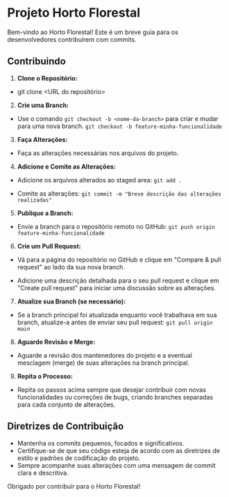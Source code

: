 # Projeto Horto Florestal

Bem-vindo ao Horto Florestal! Este é um breve guia para os desenvolvedores contribuírem com commits.

## Contribuindo

1. **Clone o Repositório:**
- git clone <URL do repositório>


2. **Crie uma Branch:**
- Use o comando `git checkout -b <nome-da-branch>` para criar e mudar para uma nova branch.
`git checkout -b feature-minha-funcionalidade`


3. **Faça Alterações:**
- Faça as alterações necessárias nos arquivos do projeto.

4. **Adicione e Comite as Alterações:**
- Adicione os arquivos alterados ao staged area:
`git add .`


- Comite as alterações:
`git commit -m "Breve descrição das alterações realizadas"`



5. **Publique a Branch:**
- Envie a branch para o repositório remoto no GitHub:
`git push origin feature-minha-funcionalidade`



6. **Crie um Pull Request:**
- Vá para a página do repositório no GitHub e clique em "Compare & pull request" ao lado da sua nova branch. 

- Adicione uma descrição detalhada para o seu pull request e clique em "Create pull request" para iniciar uma discussão sobre as alterações.

7. **Atualize sua Branch (se necessário):**
- Se a branch principal foi atualizada enquanto você trabalhava em sua branch, atualize-a antes de enviar seu pull request:
`git pull origin main`



8. **Aguarde Revisão e Merge:**
- Aguarde a revisão dos mantenedores do projeto e a eventual mesclagem (merge) de suas alterações na branch principal.

9. **Repita o Processo:**
- Repita os passos acima sempre que desejar contribuir com novas funcionalidades ou correções de bugs, criando branches separadas para cada conjunto de alterações.

## Diretrizes de Contribuição

- Mantenha os commits pequenos, focados e significativos.
- Certifique-se de que seu código esteja de acordo com as diretrizes de estilo e padrões de codificação do projeto.
- Sempre acompanhe suas alterações com uma mensagem de commit clara e descritiva.

Obrigado por contribuir para o Horto Florestal!